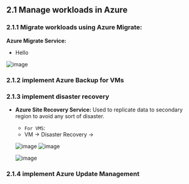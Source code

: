 ## 2.1 Manage workloads in Azure


### 2.1.1 Migrate workloads using Azure Migrate:
  
  **Azure Migrate Service:**
* Hello

![image](https://user-images.githubusercontent.com/24938159/119918724-a2a24b00-bf86-11eb-8461-c41e8f6d8fec.png)



  


### 2.1.2 implement Azure Backup for VMs


### 2.1.3 implement disaster recovery

* **Azure Site Recovery Service:** Used to replicate data to secondary region to avoid any sort of disaster.
  *  `For VMS`: 
    *  VM -> Disaster Recovery -> 
   
   ![image](https://user-images.githubusercontent.com/24938159/119919015-265c3780-bf87-11eb-917c-7c5e07df1d76.png)
   ![image](https://user-images.githubusercontent.com/24938159/119919061-412eac00-bf87-11eb-8b88-aa1b231a177b.png)

   ![image](https://user-images.githubusercontent.com/24938159/119919570-56f0a100-bf88-11eb-82e8-91c540b3ba48.png)

 
### 2.1.4 implement Azure Update Management
